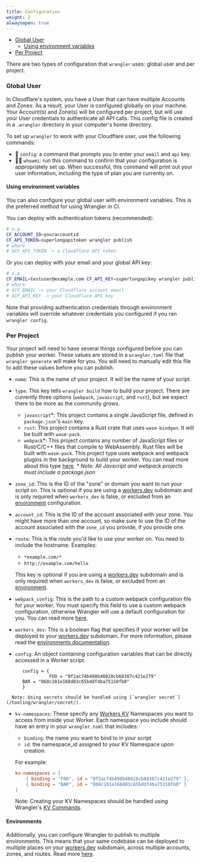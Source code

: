 ```yaml
---
title: Configuration
weight: 2
alwaysopen: true
---
```


- [Global User](#global-user)
  * [Using environment variables](#using-environment-variables)
- [Per Project](#per-project)

There are two types of configuration that `wrangler` uses: global user and per project.

### Global User

  In Cloudflare's system, you have a User that can have multiple Accounts and Zones. As a result, your User is configured globally on your machine. Your Account(s) and Zone(s) will be configured per project, but will use your User credentials to authenticate all API calls. This config file is created in a `.wrangler`
  directory in your computer's home directory.

  To set up `wrangler` to work with your Cloudflare user, use the following commands:

  - 🔧 `config`: a command that prompts you to enter your `email` and `api` key.
- 🕵️‍♀️ `whoami`: run this command to confirm that your configuration is appropriately set up.
    When successful, this command will print out your user information, including the type of plan you
    are currently on.

#### Using environment variables

  You can also configure your global user with environment variables. This is the preferred method for using Wrangler in CI.

  You can deploy with authentication tokens (recommended):

  ```bash
  # e.g.
  CF_ACCOUNT_ID=youraccountid
  CF_API_TOKEN=superlongapitoken wrangler publish
  # where
  # $CF_API_TOKEN -> a Cloudflare API token
  ```

  Or you can deploy with your email and your global API key:

  ```bash
  # e.g.
  CF_EMAIL=testuser@example.com CF_API_KEY=superlongapikey wrangler publish
  # where
  # $CF_EMAIL -> your Cloudflare account email
  # $CF_API_KEY -> your Cloudflare API key
  ```
  Note that providing authentication credentials through environment variables will override whatever credentials you configured 
  if you ran `wrangler config`.

### Per Project

  Your project will need to have several things configured before you can publish your worker. These values are stored in a `wrangler.toml` file that `wrangler generate` will make for you. You will need to manually edit this file to add these values before you can publish.

  - `name`: This is the name of your project. It will be the name of your script.

  - `type`: This key tells `wrangler build` how to build your project. There are currently three options (`webpack`, `javascript`, and `rust`), but we expect there to be more as the community grows.
      - `javascript`\*: This project contains a single JavaScript file, defined in `package.json`'s `main` key.
      - `rust`: This project contains a Rust crate that uses `wasm-bindgen`. It will be built with `wasm-pack`.
      - `webpack`\*: This project contains any number of JavaScript files or Rust/C/C++ files that compile to
          WebAssembly. Rust files will be built with `wasm-pack`.
          This project type uses webpack and webpack plugins in the background to build your worker. You can read more about this type [here](/tooling/wrangler/webpack).
    _\* Note: All Javscript and webpack projects must include a package.json_
    
  - `zone_id`: This is the ID of the "zone" or domain you want to run your script on. This is optional if you are using a [workers.dev](https://workers.dev) subdomain and is only required when `workers_dev` is false, or excluded from an [environment](/tooling/wrangler/configuration/environments) configuration.

  - `account_id`: This is the ID of the account associated with your zone. You might have more than one account, so make sure to use the ID of the account associated with the `zone_id` you provide, if you provide one.

  - `route`: This is the route you'd like to use your worker on. You need to include the hostname. Examples:

      - `*example.com/*`
      - `http://example.com/hello`
      
      This key is optional if you are using a [workers.dev](https://workers.dev) subdomain and is only required when `workers_dev` is false, or excluded from an [environment](/tooling/wrangler/configuration/environments). 

  - `webpack_config`: This is the path to a custom webpack configuration file for your worker. You must specify this field to use a custom webpack configuration, otherwise Wrangler will use a default configuration for you. You can read more [here](/tooling/wrangler/webpack).

  - `workers_dev`: This is a boolean flag that specifies if your worker will be deployed to your [workers.dev](https://workers.dev) subdomain. For more information, please read the [environments documentation](/tooling/wrangler/configuration/environments).

  - `config`: An object containing configuration variables that can be directly accessed in a Worker script.
      
```
      config = {
      			FOO = "0f2ac74b498b48028cb68387c421e279" 
      BAR = "068c101e168d03c65bddf4ba75150fb0" 
      }
```
      
      Note: Using secrets should be handled using [`wrangler secret`](/tooling/wrangler/secret/).
      
  - `kv-namespaces`: These specify any [Workers KV](/reference/storage/) Namespaces you want to access from
      inside your Worker. Each namespace you include should have an entry in your `wrangler.toml` that includes:

      - `binding`: the name you want to bind to in your script
      - `id`: the namespace_id assigned to your KV Namespace upon creation.

      For example:

      ```toml
      kv-namespaces = [
          { binding = "FOO", id = "0f2ac74b498b48028cb68387c421e279" },
          { binding = "BAR", id = "068c101e168d03c65bddf4ba75150fb0" }
      ]
      ```

      Note: Creating your KV Namespaces should be handled using Wrangler's [KV Commands](/tooling/wrangler/kv_commands).

#### Environments

  Additionally, you can configure Wrangler to publish to multiple environments. This means that your same codebase can be deployed to multiple places on your [workers.dev](https://workers.dev) subdomain, across multiple accounts, zones, and routes. Read more [here](/tooling/wrangler/configuration/environments).
